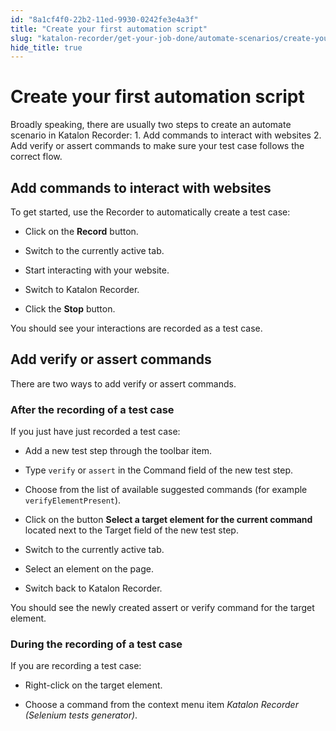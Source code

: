 ```yaml
---
id: "8a1cf4f0-22b2-11ed-9930-0242fe3e4a3f"
title: "Create your first automation script"
slug: "katalon-recorder/get-your-job-done/automate-scenarios/create-your-first-automation-script"
hide_title: true
---
```

    

# <a id="id" class="anchor_top_offset"/><a id="ariaid-title1" class="anchor_top_offset"/>Create your first automation script

    
      
<p xmlns="http://www.w3.org/1999/xhtml" className="p">Broadly speaking, there are usually two steps to create an   automate scenario in Katalon Recorder: 1. Add commands to interact   with websites 2. Add verify or assert commands to make sure your   test case follows the correct flow.</p> 
    
  

## <a id="id_1" class="anchor_top_offset"/>Add commands to interact with websites

<div xmlns="http://www.w3.org/1999/xhtml" className="p">To get started, use the Recorder to automatically create a test
  case: <ul className="ul"><li className="li"><p className="p">Click on the <strong className="ph b">Record</strong> button.</p></li><li className="li"><p className="p">Switch to
        the currently active tab.</p></li><li className="li"><p className="p">Start interacting with your website.</p></li><li className="li"><p className="p">Switch to Katalon Recorder.</p></li><li className="li"><p className="p">Click the <strong className="ph b">Stop</strong>
        button.</p></li></ul></div>
<p xmlns="http://www.w3.org/1999/xhtml" className="p">You should see your interactions are recorded as a test   case.</p> 
    

## <a id="id_2" class="anchor_top_offset"/>Add verify or assert commands

    
      
<p xmlns="http://www.w3.org/1999/xhtml" className="p">There are two ways to add verify or assert commands.</p> 
    
          

### <a id="id_3" class="anchor_top_offset"/>After the recording of a test case

<div xmlns="http://www.w3.org/1999/xhtml" className="p">If you just have just recorded a test case:<ul className="ul"><li className="li"><p className="p"> Add a new test
        step through the toolbar item.</p></li><li className="li"><p className="p">Type <code className="ph codeph">verify</code> or
        <code className="ph codeph">assert</code> in the Command field of the new test step.</p></li><li className="li"><p className="p">Choose from the list of available suggested commands (for example
        <code className="ph codeph">verifyElementPresent</code>).</p></li><li className="li"><p className="p">Click on the button
        <strong className="ph b">Select a target element for the current command</strong>
        located next to the Target field of the new test step.</p></li><li className="li"><p className="p">Switch to
        the currently active tab.</p></li><li className="li"><p className="p">Select an element on the page.</p></li><li className="li"><p className="p">Switch
        back to Katalon Recorder.</p></li></ul></div>
<p xmlns="http://www.w3.org/1999/xhtml" className="p">You should see the newly created assert or verify command for   the target element.</p> 

### <a id="id_4" class="anchor_top_offset"/>During the recording of a test case

<div xmlns="http://www.w3.org/1999/xhtml" className="p">If you are recording a test case:<ul className="ul"><li className="li"><p className="p">Right-click on the target
        element.</p></li><li className="li"><p className="p">Choose a command from the context menu item <em className="ph i">Katalon
          Recorder (Selenium tests generator)</em>.</p></li></ul> </div>
